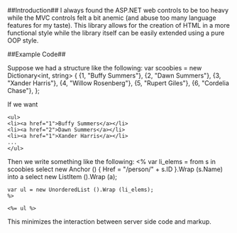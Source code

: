 ##Introduction##
I always found the ASP.NET web controls to be too heavy while the MVC controls felt a bit anemic (and abuse too many language features for my taste).  This library allows for the creation of HTML in a more functional style while the library itself can be easily extended using a pure OOP style.

##Example Code##
   
Suppose we had a structure like the following:
       var scoobies = new Dictionary<int, string>
            {
                {1, "Buffy Summers"},
                {2, "Dawn Summers"},
                {3, "Xander Harris"},
                {4, "Willow Rosenberg"},
                {5, "Rupert Giles"},
                {6, "Cordelia Chase"},
            };


If we want
    
	<ul>
	<li><a href="1">Buffy Summers</a></li>
	<li><a href="2">Dawn Summers</a></li>
	<li><a href="1">Xander Harris</a></li>
	...
	</ul>

Then we write something like the following:
    <%
    var li_elems = from s in scoobies 
                      select new Anchor () { Href = "/person/" + s.ID }.Wrap (s.Name)
                          into a
                            select new ListItem ().Wrap (a);

    var ul = new UnorderedList ().Wrap (li_elems);
    %>

    <%= ul %>
			
This minimizes the interaction between server side code and markup.